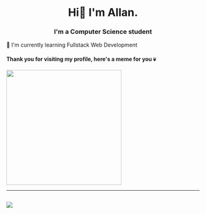 <h1 align="center">Hi👋 I'm Allan.</h1>
<h3 align="center">I'm a Computer Science student</h3>

🌱 I'm currently learning Fullstack Web Development<br>

#### Thank you for visiting my profile, here's a meme for you 💀
<img src='https://randommeme-five.vercel.app/' style="height: 300px;"/>

---
[![](https://visitcount.itsvg.in/api?id=kiiru7951&label=Visitors&color=1&icon=0&pretty=false)](https://visitcount.itsvg.in)
---
